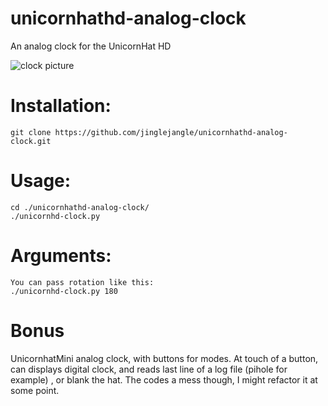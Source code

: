 # unicornhathd-analog-clock
An analog clock for the UnicornHat HD 

![clock picture](https://github.com/jinglejangle/unicornhathd-analog-clock/blob/master/clock_picture.png?raw=true)


# Installation: 

	git clone https://github.com/jinglejangle/unicornhathd-analog-clock.git
	
# Usage:

	cd ./unicornhathd-analog-clock/ 
	./unicornhd-clock.py 

# Arguments: 

	You can pass rotation like this:
	./unicornhd-clock.py 180




# Bonus 
  UnicornhatMini analog clock, with buttons for modes. 
  At touch of a button, can displays digital clock, and reads last line of a log file (pihole for example) , or blank the hat. 
  The codes a mess though, I might refactor it at some point. 
